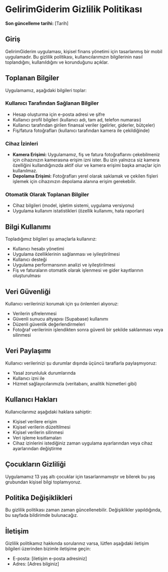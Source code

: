# GelirimGiderim Gizlilik Politikası

**Son güncelleme tarihi:** [Tarih]

## Giriş

GelirimGiderim uygulaması, kişisel finans yönetimi için tasarlanmış bir mobil uygulamadır. Bu gizlilik politikası, kullanıcılarımızın bilgilerinin nasıl toplandığını, kullanıldığını ve korunduğunu açıklar.

## Toplanan Bilgiler

Uygulamamız, aşağıdaki bilgileri toplar:

### Kullanıcı Tarafından Sağlanan Bilgiler
- Hesap oluşturma için e-posta adresi ve şifre
- Kullanıcı profil bilgileri (kullanıcı adı, tam ad, telefon numarası)
- Kullanıcı tarafından girilen finansal veriler (gelirler, giderler, bütçeler)
- Fiş/fatura fotoğrafları (kullanıcı tarafından kamera ile çekildiğinde)

### Cihaz İzinleri
- **Kamera Erişimi:** Uygulamamız, fiş ve fatura fotoğraflarını çekebilmeniz için cihazınızın kamerasına erişim izni ister. Bu izin yalnızca siz kamera özelliğini kullandığınızda aktif olur ve kamera erişimi başka amaçlar için kullanılmaz.
- **Depolama Erişimi:** Fotoğrafları yerel olarak saklamak ve çekilen fişleri işlemek için cihazınızın depolama alanına erişim gerekebilir.

### Otomatik Olarak Toplanan Bilgiler
- Cihaz bilgileri (model, işletim sistemi, uygulama versiyonu)
- Uygulama kullanım istatistikleri (özellik kullanımı, hata raporları)

## Bilgi Kullanımı

Topladığımız bilgileri şu amaçlarla kullanırız:
- Kullanıcı hesabı yönetimi
- Uygulama özelliklerinin sağlanması ve iyileştirilmesi
- Kullanıcı desteği
- Uygulama performansının analizi ve iyileştirilmesi
- Fiş ve faturaların otomatik olarak işlenmesi ve gider kayıtlarının oluşturulması

## Veri Güvenliği

Kullanıcı verilerinizi korumak için şu önlemleri alıyoruz:
- Verilerin şifrelenmesi
- Güvenli sunucu altyapısı (Supabase) kullanımı
- Düzenli güvenlik değerlendirmeleri
- Fotoğraf verilerinin işlendikten sonra güvenli bir şekilde saklanması veya silinmesi

## Veri Paylaşımı

Kullanıcı verilerinizi şu durumlar dışında üçüncü taraflarla paylaşmıyoruz:
- Yasal zorunluluk durumlarında
- Kullanıcı izni ile
- Hizmet sağlayıcılarımızla (veritabanı, analitik hizmetleri gibi)

## Kullanıcı Hakları

Kullanıcılarımız aşağıdaki haklara sahiptir:
- Kişisel verilere erişim
- Kişisel verilerin düzeltilmesi
- Kişisel verilerin silinmesi
- Veri işleme kısıtlamaları
- Cihaz izinlerini istediğiniz zaman uygulama ayarlarından veya cihaz ayarlarından değiştirme

## Çocukların Gizliliği

Uygulamamız 13 yaş altı çocuklar için tasarlanmamıştır ve bilerek bu yaş grubundan kişisel bilgi toplamıyoruz.

## Politika Değişiklikleri

Bu gizlilik politikası zaman zaman güncellenebilir. Değişiklikler yapıldığında, bu sayfada bildirimde bulunacağız.

## İletişim

Gizlilik politikamız hakkında sorularınız varsa, lütfen aşağıdaki iletişim bilgileri üzerinden bizimle iletişime geçin:

- E-posta: [iletişim e-posta adresiniz]
- Adres: [Adres bilginiz] 
